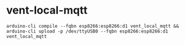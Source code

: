 # vent-local-mqtt

`arduino-cli compile --fqbn esp8266:esp8266:d1 vent_local_mqtt && arduino-cli upload -p /dev/ttyUSB0 --fqbn esp8266:esp8266:d1 vent_local_mqtt`
